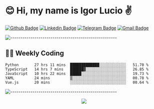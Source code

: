 # :blush: Hi, my name is Igor Lucio :v:

[![Github Badge](https://img.shields.io/badge/-Github-000?style=flat-square&logo=Github&logoColor=white&link=https://github.com/lucasgdb)](https://github.com/iguit0)
[![Linkedin Badge](https://img.shields.io/badge/-LinkedIn-blue?style=flat-square&logo=Linkedin&logoColor=white&link=https://www.linkedin.com/in/igor-lucio-alves/)](https://www.linkedin.com/in/igor-lucio-alves/)
[![Telegram Badge](https://img.shields.io/badge/-Telegram-1ca0f1?style=flat-square&labelColor=1ca0f1&logo=telegram&logoColor=white&link=https://t.me/iguit0)](https://t.me/iguit0)
[![Gmail Badge](https://img.shields.io/badge/-Gmail-c14438?style=flat-square&logo=Gmail&logoColor=white&link=mailto:igorsk89@gmail.com)](mailto:igorsk89@gmail.com)

![-----------------------------------------------------](https://raw.githubusercontent.com/andreasbm/readme/master/assets/lines/colored.png)

## :man_technologist: Weekly Coding
<!--START_SECTION:waka-->
```text
Python       27 hrs 11 mins  █████████████░░░░░░░░░░░░   51.70 % 
TypeScript   14 hrs 7 mins   ██████▓░░░░░░░░░░░░░░░░░░   26.85 % 
JavaScript   10 hrs 22 mins  █████░░░░░░░░░░░░░░░░░░░░   19.73 % 
YAML         24 mins         ▒░░░░░░░░░░░░░░░░░░░░░░░░   00.78 % 
Vue.js       20 mins         ░░░░░░░░░░░░░░░░░░░░░░░░░   00.64 % 
```
<!--END_SECTION:waka-->
![-----------------------------------------------------](https://raw.githubusercontent.com/andreasbm/readme/master/assets/lines/colored.png)

<div align="center"><img src="https://github-readme-stats.vercel.app/api?username=iguit0&show_icons=true&count_private=true&theme=radical&hide=issues" /></div>
